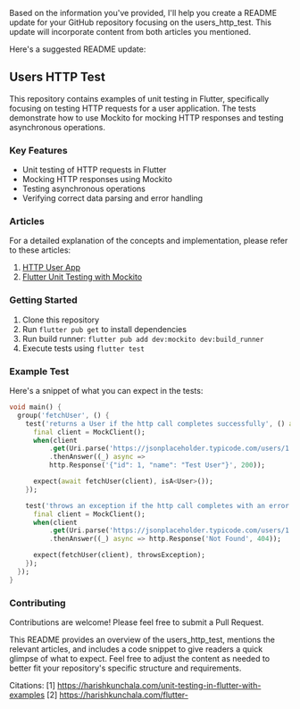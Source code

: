Based on the information you've provided, I'll help you create a README update for your GitHub repository focusing on the users_http_test. This update will incorporate content from both articles you mentioned.

Here's a suggested README update:

## Users HTTP Test

This repository contains examples of unit testing in Flutter, specifically focusing on testing HTTP requests for a user application. The tests demonstrate how to use Mockito for mocking HTTP responses and testing asynchronous operations.

### Key Features

- Unit testing of HTTP requests in Flutter
- Mocking HTTP responses using Mockito
- Testing asynchronous operations
- Verifying correct data parsing and error handling

### Articles

For a detailed explanation of the concepts and implementation, please refer to these articles:

1. [HTTP User App](https://harishkunchala.com/unit-testing-in-flutter-with-examples#heading-example-2-http-user-app)
2. [Flutter Unit Testing with Mockito](https://harishkunchala.com/flutter-unit-testing-with-mockito)

### Getting Started

1. Clone this repository
2. Run `flutter pub get` to install dependencies
3. Run build runner: `flutter pub add dev:mockito dev:build_runner`
4. Execute tests using `flutter test`

### Example Test

Here's a snippet of what you can expect in the tests:

```dart
void main() {
  group('fetchUser', () {
    test('returns a User if the http call completes successfully', () async {
      final client = MockClient();
      when(client
          .get(Uri.parse('https://jsonplaceholder.typicode.com/users/1')))
          .thenAnswer((_) async =>
          http.Response('{"id": 1, "name": "Test User"}', 200));

      expect(await fetchUser(client), isA<User>());
    });

    test('throws an exception if the http call completes with an error', () {
      final client = MockClient();
      when(client
          .get(Uri.parse('https://jsonplaceholder.typicode.com/users/1')))
          .thenAnswer((_) async => http.Response('Not Found', 404));

      expect(fetchUser(client), throwsException);
    });
  });
}
```

### Contributing

Contributions are welcome! Please feel free to submit a Pull Request.

This README provides an overview of the users_http_test, mentions the relevant articles, and includes a code snippet to give readers a quick glimpse of what to expect. Feel free to adjust the content as needed to better fit your repository's specific structure and requirements.

Citations:
[1] https://harishkunchala.com/unit-testing-in-flutter-with-examples
[2] https://harishkunchala.com/flutter-